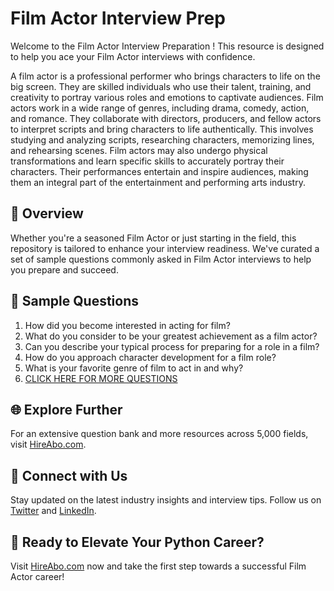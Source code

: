 # Film Actor Interview Prep

Welcome to the Film Actor Interview Preparation ! This resource is designed to help you ace your Film Actor interviews with confidence.

A film actor is a professional performer who brings characters to life on the big screen. They are skilled individuals who use their talent, training, and creativity to portray various roles and emotions to captivate audiences. Film actors work in a wide range of genres, including drama, comedy, action, and romance. They collaborate with directors, producers, and fellow actors to interpret scripts and bring characters to life authentically. This involves studying and analyzing scripts, researching characters, memorizing lines, and rehearsing scenes. Film actors may also undergo physical transformations and learn specific skills to accurately portray their characters. Their performances entertain and inspire audiences, making them an integral part of the entertainment and performing arts industry.

## 🚀 Overview

Whether you're a seasoned Film Actor or just starting in the field, this repository is tailored to enhance your interview readiness. We've curated a set of sample questions commonly asked in Film Actor interviews to help you prepare and succeed.

## 📝 Sample Questions

1. How did you become interested in acting for film?
2. What do you consider to be your greatest achievement as a film actor?
3. Can you describe your typical process for preparing for a role in a film?
4. How do you approach character development for a film role?
5. What is your favorite genre of film to act in and why?
6. [CLICK HERE FOR MORE QUESTIONS](https://hireabo.com/job/16_0_3/Film%20Actor)

## 🌐 Explore Further

For an extensive question bank and more resources across 5,000 fields, visit [HireAbo.com](https://www.hireabo.com).

## 📱 Connect with Us

Stay updated on the latest industry insights and interview tips. Follow us on [Twitter](https://twitter.com/hireabo) and [LinkedIn](https://www.linkedin.com/in/hire-abo-3609972a8/).

## 🚀 Ready to Elevate Your Python Career?

Visit [HireAbo.com](https://www.hireabo.com) now and take the first step towards a successful Film Actor career!